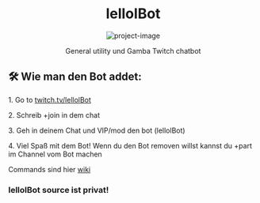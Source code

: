 <h1 align="center" id="title">lellolBot</h1>

<p align="center"><img src="https://cdn.7tv.app/emote/65c53deea00fa4f2a62fbb9e/4x.webp" alt="project-image"></p>

<p align="center" id="description">General utility und Gamba Twitch chatbot</p>

<div align="center">

</div>

<h2>🛠️ Wie man den Bot addet:</h2>

<p>1. Go to <a href="https://twitch.tv/lellolbot">twitch.tv/lellolBot</a></p>

<p>2. Schreib +join in dem chat</p>

<p>3. Geh in deinem Chat und VIP/mod den bot (lellolBot)</p>

<p>4. Viel Spaß mit dem Bot! Wenn du den Bot removen willst kannst du +part im Channel vom Bot machen</p>

<p>Commands sind hier <a href="https://github.com/lellolidk/lellolbot/wiki">wiki</a></p>

<h3>lellolBot source ist privat!</h3>

